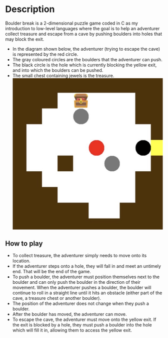 # Description

Boulder break is a 2-dimensional puzzle game coded in C as my introduction to low-level languages where the goal is to help an adventurer collect treasure and escape from a cave by pushing boulders into holes that may block the exit. 
- In the diagram shown below, the adventurer (trying to escape the cave) is represented by the red circle.
- The gray coloured circles are the boulders that the adventurer can push.
- The black circle is the hole which is currently blocking the yellow exit, and into which the boulders can be pushed.
- The small chest containing jewels is the treasure.
![alt text](https://github.com/p0nyo/boulder-break/blob/main/boulderbreak.jpg?raw=true)
## How to play

- To collect treasure, the adventurer simply needs to move onto its location.
- If the adventurer steps onto a hole, they will fall in and meet an untimely end. That will be the end of the game.
- To push a boulder, the adventurer must position themselves next to the boulder and can only push the boulder in the direction of their movement. When the adventurer pushes a boulder, the boulder will continue to roll in a straight line until it hits an obstacle (either part of the cave, a
treasure chest or another boulder).
- The position of the adventurer does not change when they push a boulder.
- After the boulder has moved, the adventurer can move.
- To escape the cave, the adventurer must move onto the yellow exit. If the exit is blocked by a hole, they must push a boulder into the hole which will fill it in, allowing them to access the yellow exit.


